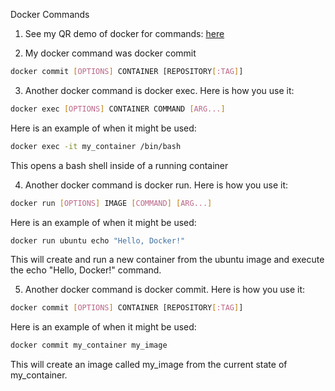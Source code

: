Docker Commands

1. See my QR demo of docker for commands: [here](https://github.com/kaw393939/improved-qr-docker-2024)

2. My docker command was docker commit

``` sh
docker commit [OPTIONS] CONTAINER [REPOSITORY[:TAG]]
```

3. Another docker command is docker exec. Here is how you use it:

``` sh
docker exec [OPTIONS] CONTAINER COMMAND [ARG...]
```

Here is an example of when it might be used:

``` sh
docker exec -it my_container /bin/bash
```

This opens a bash shell inside of a running container

4. Another docker command is docker run. Here is how you use it:

``` sh
docker run [OPTIONS] IMAGE [COMMAND] [ARG...]
```

Here is an example of when it might be used:

``` sh
docker run ubuntu echo "Hello, Docker!"
```

This will create and run a new container from the ubuntu image and execute the echo "Hello, Docker!" command.

5. Another docker command is docker commit. Here is how you use it:

``` sh
docker commit [OPTIONS] CONTAINER [REPOSITORY[:TAG]]
```

Here is an example of when it might be used:

``` sh
docker commit my_container my_image
```

This will create an image called my_image from the current state of my_container.


